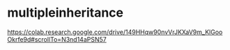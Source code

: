 # multipleinheritance
https://colab.research.google.com/drive/149HHqw90nvVrJKXaV9m_KlGooOkrfe9d#scrollTo=N3nd14aPSN57
